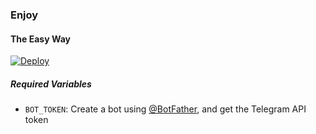 

###  Enjoy
#### The Easy Way

[![Deploy](https://www.herokucdn.com/deploy/button.svg)](https://www.heroku.com/deploy?template=https://github.com/lawleitekken/tele-mdsk)

##### Required Variables

- `BOT_TOKEN`: Create a bot using [@BotFather](https://telegram.dog/BotFather), and get the Telegram API token


